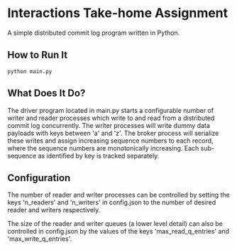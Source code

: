 # Interactions Take-home Assignment

A simple distributed commit log program written in Python.

## How to Run It

`python main.py`

## What Does It Do?

The driver program located in main.py starts a configurable number of writer and reader processes
which write to and read from a distributed commit log concurrently. The writer processes will write dummy data payloads with keys between 'a' and 'z'. The broker process will serialize these writes and assign increasing sequence numbers to each record, where the sequence numbers are monotonically increasing. Each sub-sequence as identified by key is tracked separately.

## Configuration

The number of reader and writer processes can be controlled by setting
the keys 'n_readers' and 'n_writers' in config.json
to the number of desired reader and writers respectively.

The size of the reader and writer queues (a lower level detail) can also be controlled in config.json by the values of the keys
'max_read_q_entries' and 'max_write_q_entries'.

